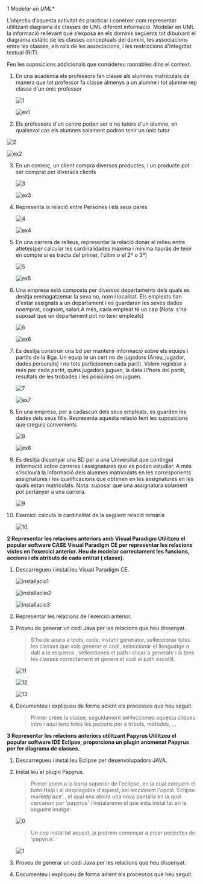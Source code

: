 *1 Modelar en UML**

L’objectiu d’aquesta activitat és practicar i conèixer com representar utilitzant diagrama de classes de UML diferent informació. Modelar en UML la informació rellevant que s’exposa en els dominis següents tot dibuixant el diagrama estàtic de les classes conceptuals del domini, les associacions entre les classes, els rols de les associacions, i les restriccions d'integritat textual (RIT).

Feu les suposicions addicionals que considereu raonables dins el context.

1. En una acadèmia els professors fan classe als alumnes matriculats de manera que tot professor fa classe almenys a un alumne i tot alumne rep classe d'un únic professor

   ![1](UF3_RA1/paradigm/img/1.png)

   ![ex1](UF3_RA1/papyrus/img/ex1.png)

2.  Els professors d'un centre poden ser o no tutors d'un alumne, en qualsevol cas els alumnes solament podran tenir un únic tutor

   ![2](UF3_RA1/paradigm/img/2.png)

![ex2](UF3_RA1/papyrus/img/ex2.png)

3. En un comerç, un client compra diversos productes, i un producte pot ser comprat per diversos clients

   ![3](UF3_RA1/paradigm/img/3.png)

   ![ex3](UF3_RA1/papyrus/img/ex3.png)

4. Representa la relació entre Persones i els seus pares

   ![4](UF3_RA1/paradigm/img/4.png)

   ![ex4](UF3_RA1/papyrus/img/ex4.png)

5. En una carrera de relleus, representar la relació donar el relleu entre atletes(per calcular les cardinalidades màxima i mínima hauràs de tenir en compte si es tracta del primer,  l'últim o el 2º o 3º)

   ![5](UF3_RA1/paradigm/img/5.png)

   ![ex5](UF3_RA1/papyrus/img/ex5.png)

6. Una empresa està composta per diversos departaments dels quals es desitja
   emmagatzemar la seva no, nom i localitat. Els empleats han d'estar assignats a un
   departament i es guardaran les seves dades noemprat, cognom, salari.A més, cada
   empleat té un cap (Nota: s'ha suposat que un departament pot no tenir empleats)

   ![6](UF3_RA1/paradigm/img/6.png)

   ![ex6](UF3_RA1/papyrus/img/ex6.png)

7. Es desitja construir una bd per mantenir informació sobre els equips i partits de la lliga.
   Un equip té un cert no de jugadors (Aneu_jugador, dades personals) i no tots participenen cada partit. Volem registrar a més per cada partit, quins jugadors juguen, la data i
   l'hora del partit, resultats de les trobades i les posicions on juguen.

   ![7](UF3_RA1/paradigm/img/7.png)

   ![ex7](UF3_RA1/papyrus/img/ex7.png)

8. En una empresa, per a cadascun dels seus empleats, es guarden les dades dels seus
   fills. Representa aquesta relació fent les suposicions que creguis convenients

   ![8](UF3_RA1/paradigm/img/8.png)

   ![ex8](UF3_RA1/papyrus/img/ex8.png)

9. Es desitja dissenyar una BD per a una Universitat que contingui informació sobre
   carreres i assignatures que es poden estudiar. A més s'inclourà la informació dels
   alumnes matriculats en les corresponents assignatures i les qualificacions que obtenen
   en les assignatures en les quals estan matriculats. Nota: suposar que una assignatura
   solament pot pertànyer a una carrera.

   ![9](UF3_RA1/paradigm/img/9.png)

10. Exercici: calcula la cardinalitat de la següent relació ternària

    ![10](UF3_RA1/paradigm/img/10.png)

**2 Representar les relacions anteriors amb Visual Paradigm
Utilitzeu el popular software CASE Visual Paradigm CE per representar les relacions vistes
en l’exercici anterior. Heu de modelar correctament les funcions, accions i els atributs de cada entitat
( classe).**

1. Descarregueu i instal.leu Visual Paradigm CE.



   ![installacio1](UF3_RA1/paradigm/img/installacio1.png)

   ![installaciio2](UF3_RA1/paradigm/img/installaciio2.png)

   ![installacio3](UF3_RA1/paradigm/img/installacio3.png)

2. Representar les relacions de l’exercici anterior.

3. Proveu de generar un codi Java per les relacions que heu dissenyat.

   > S'ha de anara a tools, code, instant generator, selleccionar totes les classes que vols generar el codi, seleccionar el llenguatge a dalt a la esquerra , sellecciones el path i clicar a generate i si tens les classes correctament et genera el codi al path escollit.

   ![11](UF3_RA1/paradigm/img/11.png)

   ![12](UF3_RA1/paradigm/img/12.png)

   ![13](UF3_RA1/paradigm/img/13.png)

4. Documenteu i expliqueu de forma adient els processos que heu seguit.

   > Primer crees la classe, seguidament sel·lecciones aquesta cliques intro i aqui tens totes les pocions per a tributs, metodes, ...

**3 Representar les relacions anteriors utilitzant Papyrus
Utilitzeu el popular software IDE Eclipse, proporciona un plugin anomenat Papyrus per fer
diagrama de classes.**

1. Descarregueu i instal.leu Eclipse per desenvolupadors JAVA.

2. Instal.leu el plugin Papyrus.

   > Primer anem a la barra superior de l'eclipse, en la cual cerquem el boto Help i al desplegable d'aquest, sel·leccionem l'opció 'Eclipse marketplace' , el qual ens obrira una nova pantalla en la qual cercarem per 'papyrus' i instalareme el que esta instal·lat en la seguent imatge:

   ![0](UF3_RA1/papyrus/install/0.png)

   > Un cop instal·lat aquest, ja podrem començar a crear porjectes de 'papyrus'.

   ![1](UF3_RA1/papyrus/install/1.png)

3. Proveu de generar un codi Java per les relacions que heu dissenyat.

4. Documenteu i expliqueu de forma adient els processos que heu seguit.
